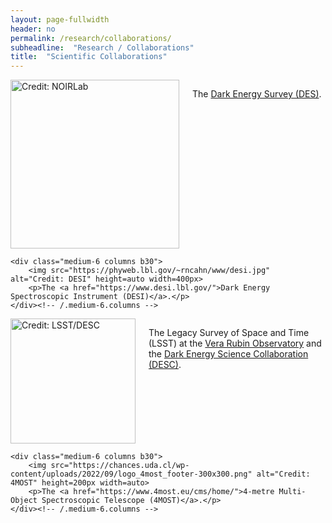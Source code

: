 ```yaml
---
layout: page-fullwidth
header: no
permalink: /research/collaborations/
subheadline:  "Research / Collaborations"
title:  "Scientific Collaborations"
---
```

<div class="row t60">
    <div class="medium-6 columns b30">
        <img src="https://noirlab.edu/public/media/archives/logos/screen/logo044.jpg" alt="Credit: NOIRLab" height=auto width=270px>
        <p>The <a href="https://www.darkenergysurvey.org/">Dark Energy Survey (DES)</a>.</p>
    </div><!-- /.medium-6.columns -->

    <div class="medium-6 columns b30">
        <img src="https://phyweb.lbl.gov/~rncahn/www/desi.jpg" alt="Credit: DESI" height=auto width=400px>
        <p>The <a href="https://www.desi.lbl.gov/">Dark Energy Spectroscopic Instrument (DESI)</a>.</p>
    </div><!-- /.medium-6.columns -->
</div><!-- /.row -->

<div class="row t60">
    <div class="medium-6 columns b30">
        <img src="https://lsstdesc.org/assets/img/logo.png" alt="Credit: LSST/DESC" height=200px width=auto>
        <p>The Legacy Survey of Space and Time (LSST) at the <a href="https://rubinobservatory.org/">Vera Rubin Observatory</a> and the <a href="https://lsstdesc.org/">Dark Energy Science Collaboration (DESC)</a>.</p>
    </div><!-- /.medium-6.columns -->

    <div class="medium-6 columns b30">
        <img src="https://chances.uda.cl/wp-content/uploads/2022/09/logo_4most_footer-300x300.png" alt="Credit: 4MOST" height=200px width=auto>
        <p>The <a href="https://www.4most.eu/cms/home/">4-metre Multi-Object Spectroscopic Telescope (4MOST)</a>.</p>
    </div><!-- /.medium-6.columns -->
</div><!-- /.row -->
